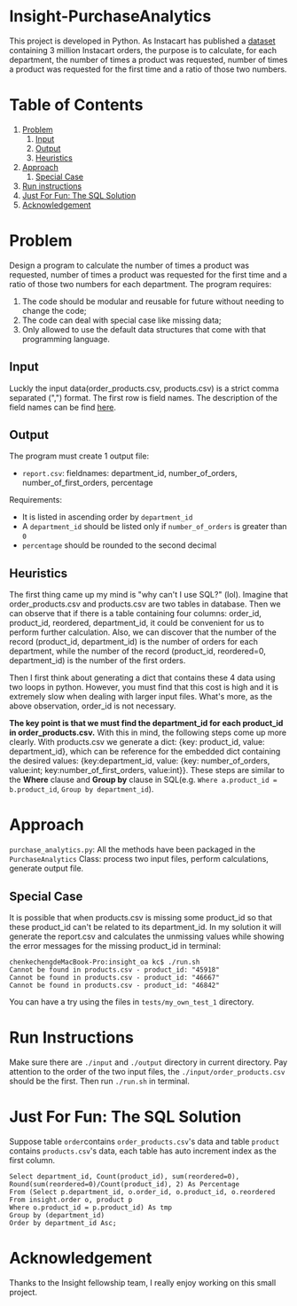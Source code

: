 # Insight-PurchaseAnalytics
This project is developed in Python. As Instacart has published a [dataset](https://www.instacart.com/datasets/grocery-shopping-2017) containing 3 million Instacart orders, the purpose is to calculate, for each department, the number of times a product was requested, number of times a product was requested for the first time and a ratio of those two numbers.

# Table of Contents
1. [Problem](README.md#problem)
    1. [Input]( README.md#input )
    2. [Output]( README.md#output )
    3. [Heuristics]( README.md#heuristics )
2. [Approach]( README.md#approach )
    1. [Special Case]( README.md#special-case )
3. [Run instructions]( README.md#run-instructions)
4. [Just For Fun: The SQL Solution]( README.md#just-for-fun-the-sql-solution)
5. [Acknowledgement]( README.md#acknowledgement)


# Problem
Design a program to calculate the number of times a product was requested, number of times a product was requested for the first time and a ratio of those two numbers for each department. 
The program requires:
1. The code should be modular and reusable for future without needing to change the code;
2. The code can deal with special case like missing data;
3. Only allowed to use the default data structures that come with that programming language.

## Input
Luckly the input data(order_products.csv, products.csv) is a strict comma separated (",") format. The first row is field names. The description of the field names can be find [here](https://gist.github.com/jeremystan/c3b39d947d9b88b3ccff3147dbcf6c6b). 

## Output
The program must create 1 output file:
* `report.csv`: fieldnames: department_id, number_of_orders, number_of_first_orders, percentage

Requirements:
- It is listed in ascending order by `department_id`
- A `department_id` should be listed only if `number_of_orders` is greater than `0`
- `percentage` should be rounded to the second decimal

## Heuristics
The first thing came up my mind is "why can't I use SQL?" (lol). Imagine that order_products.csv and products.csv are two tables in database. Then we can observe that if there is a table containing four columns: order_id, product_id, reordered, department_id, it could be convenient for us to perform further calculation. Also, we can discover that the number of the record (product_id, department_id) is the number of orders for each department, while the number of the record (product_id, reordered=0, department_id) is the number of the first orders.  

Then I first think about generating a dict that contains these 4 data using two loops in python. However, you must find that this cost is high and it is extremely slow when dealing with larger input files. What's more, as the above observation, order_id is not necessary.     

**The key point is that we must find the department_id for each product_id in order_products.csv.** With this in mind, the following steps come up more clearly. With products.csv we generate a dict: {key: product_id, value: department_id}, which can be reference for the embedded dict containing the desired values: {key:department_id, value: {key: number_of_orders, value:int; key:number_of_first_orders, value:int}}. These steps are similar to the **Where** clause and **Group by** clause in SQL(e.g. `Where a.product_id = b.product_id`, `Group by department_id`).

# Approach
`purchase_analytics.py`: All the methods have been packaged in the `PurchaseAnalytics` Class: process two input files, perform calculations, generate output file. 

## Special Case
It is possible that when products.csv is missing some product_id so that these product_id can't be related to its department_id. In my solution it will generate the report.csv and calculates the unmissing values while showing the error messages for the missing product_id in terminal:
```
chenkechengdeMacBook-Pro:insight_oa kc$ ./run.sh
Cannot be found in products.csv - product_id: "45918"
Cannot be found in products.csv - product_id: "46667"
Cannot be found in products.csv - product_id: "46842"
```
You can have a try using the files in `tests/my_own_test_1` directory.

# Run Instructions
Make sure there are `./input` and `./output` directory in current directory. Pay attention to the order of the two input files, the `./input/order_products.csv` should be the first. Then run `./run.sh` in terminal.

# Just For Fun: The SQL Solution
Suppose table `order`contains `order_products.csv`'s data and table `product` contains `products.csv`'s data, each table has auto increment index as the first column.
```
Select department_id, Count(product_id), sum(reordered=0), Round(sum(reordered=0)/Count(product_id), 2) As Percentage
From (Select p.department_id, o.order_id, o.product_id, o.reordered
From insight.order o, product p
Where o.product_id = p.product_id) As tmp
Group by (department_id)
Order by department_id Asc;
```
# Acknowledgement
Thanks to the Insight fellowship team, I really enjoy working on this small project.
